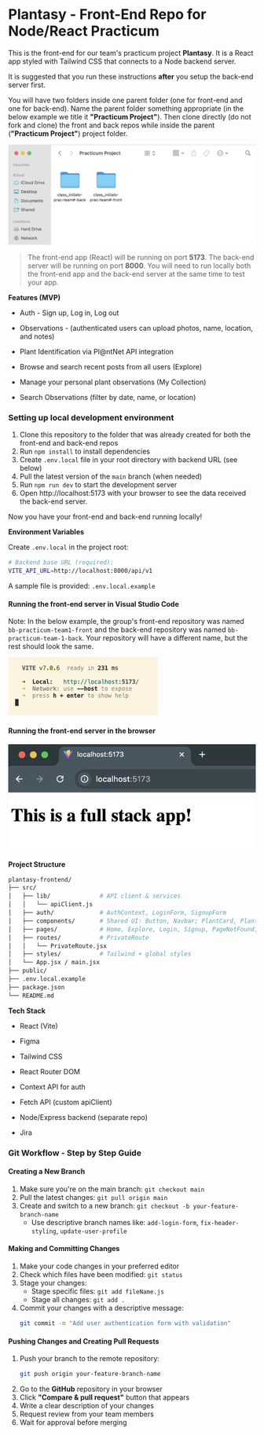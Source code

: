 # Plantasy - Front-End Repo for Node/React Practicum

This is the front-end for our team's practicum project **Plantasy**.
It is a React app styled with Tailwind CSS that connects to a Node backend server.

It is suggested that you run these instructions **after** you setup the back-end server first.

You will have two folders inside one parent folder (one for front-end and one for back-end). Name the parent folder something appropriate (in the below example we title it **"Practicum Project"**). Then clone directly (do not fork and clone) the front and back repos while inside the parent (**"Practicum Project"**) project folder.

![folders](images/folder_structure.png)

> The front-end app (React) will be running on port **5173**. The back-end server will be running on port **8000**. You will need to run locally both the front-end app and the back-end server at the same time to test your app.

**Features (MVP)**

- Auth - Sign up, Log in, Log out

- Observations - (authenticated users can upload photos, name, location, and notes)

- Plant Identification via Pl@ntNet API integration

- Browse and search recent posts from all users (Explore)

- Manage your personal plant observations (My Collection)

- Search Observations (filter by date, name, or location)


### Setting up local development environment

1. Clone this repository to the folder that was already created for both the front-end and back-end repos
2. Run `npm install` to install dependencies
3. Create `.env.local` file in your root directory with backend URL (see below)
4. Pull the latest version of the `main` branch (when needed)
5. Run `npm run dev` to start the development server
6. Open http://localhost:5173 with your browser to see the data received the back-end server.

Now you have your front-end and back-end running locally!

**Environment Variables**

Create `.env.local` in the project root:

```bash
# Backend base URL (required):
VITE_API_URL=http://localhost:8000/api/v1
```

A sample file is provided: `.env.local.example`

#### Running the front-end server in Visual Studio Code

Note: In the below example, the group's front-end repository was named `bb-practicum-team1-front` and the back-end repository was named `bb-practicum-team-1-back`. Your repository will have a different name, but the rest should look the same.

![vsc running](images/front-end-running-vsc.png)

#### Running the front-end server in the browser

![browser running](images/front-end-running-browser.png)

**Project Structure**

```bash
plantasy-frontend/
├── src/
│   ├── lib/              # API client & services
│   │   └── apiClient.js
│   ├── auth/             # AuthContext, LoginForm, SignupForm
│   ├── components/       # Shared UI: Button, Navbar; PlantCard, PlantGrid, EditPlantModal
│   ├── pages/            # Home, Explore, Login, Signup, PageNotFound, PlantDetail, PlantIdentifier, Plants
│   ├── routes/           # PrivateRoute
│   │   └── PrivateRoute.jsx
│   ├── styles/           # Tailwind + global styles
│   └── App.jsx / main.jsx
├── public/
├── .env.local.example
├── package.json
└── README.md
```

**Tech Stack**

- React (Vite)

- Figma

- Tailwind CSS

- React Router DOM

- Context API for auth

- Fetch API (custom apiClient)

- Node/Express backend (separate repo)

- Jira

### Git Workflow - Step by Step Guide

#### Creating a New Branch

1. Make sure you're on the main branch: `git checkout main`
2. Pull the latest changes: `git pull origin main`
3. Create and switch to a new branch: `git checkout -b your-feature-branch-name`
   - Use descriptive branch names like: `add-login-form`, `fix-header-styling`, `update-user-profile`

#### Making and Committing Changes

1. Make your code changes in your preferred editor
2. Check which files have been modified: `git status`
3. Stage your changes:
   - Stage specific files: `git add fileName.js`
   - Stage all changes: `git add .`
4. Commit your changes with a descriptive message:
   ```bash
   git commit -m "Add user authentication form with validation"
   ```

#### Pushing Changes and Creating Pull Requests

1. Push your branch to the remote repository:
   ```bash
   git push origin your-feature-branch-name
   ```
2. Go to the **GitHub** repository in your browser
3. Click **"Compare & pull request"** button that appears
4. Write a clear description of your changes
5. Request review from your team members
6. Wait for approval before merging
